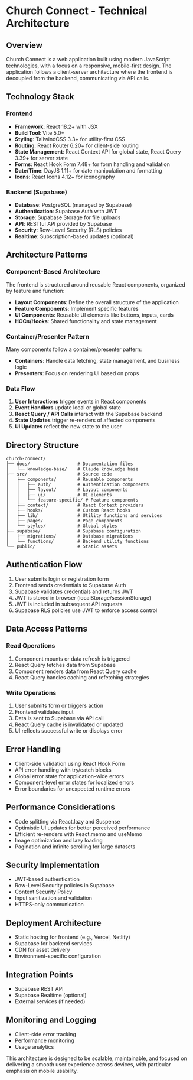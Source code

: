 # Church Connect - Technical Architecture

## Overview

Church Connect is a web application built using modern JavaScript technologies, with a focus on a responsive, mobile-first design. The application follows a client-server architecture where the frontend is decoupled from the backend, communicating via API calls.

## Technology Stack

### Frontend

- **Framework**: React 18.2+ with JSX
- **Build Tool**: Vite 5.0+
- **Styling**: TailwindCSS 3.3+ for utility-first CSS
- **Routing**: React Router 6.20+ for client-side routing
- **State Management**: React Context API for global state, React Query 3.39+ for server state
- **Forms**: React Hook Form 7.48+ for form handling and validation
- **Date/Time**: DayJS 1.11+ for date manipulation and formatting
- **Icons**: React Icons 4.12+ for iconography

### Backend (Supabase)

- **Database**: PostgreSQL (managed by Supabase)
- **Authentication**: Supabase Auth with JWT
- **Storage**: Supabase Storage for file uploads
- **API**: RESTful API provided by Supabase
- **Security**: Row-Level Security (RLS) policies
- **Realtime**: Subscription-based updates (optional)

## Architecture Patterns

### Component-Based Architecture

The frontend is structured around reusable React components, organized by feature and function:

- **Layout Components**: Define the overall structure of the application
- **Feature Components**: Implement specific features
- **UI Components**: Reusable UI elements like buttons, inputs, cards
- **HOCs/Hooks**: Shared functionality and state management

### Container/Presenter Pattern

Many components follow a container/presenter pattern:

- **Containers**: Handle data fetching, state management, and business logic
- **Presenters**: Focus on rendering UI based on props

### Data Flow

1. **User Interactions** trigger events in React components
2. **Event Handlers** update local or global state
3. **React Query / API Calls** interact with the Supabase backend
4. **State Updates** trigger re-renders of affected components
5. **UI Updates** reflect the new state to the user

## Directory Structure

```
church-connect/
├── docs/                  # Documentation files
│   └── knowledge-base/    # Claude knowledge base
├── src/                   # Source code
│   ├── components/        # Reusable components
│   │   ├── auth/          # Authentication components
│   │   ├── layout/        # Layout components
│   │   ├── ui/            # UI elements
│   │   └── feature-specific/ # Feature components
│   ├── context/           # React Context providers
│   ├── hooks/             # Custom React hooks
│   ├── lib/               # Utility functions and services
│   ├── pages/             # Page components
│   └── styles/            # Global styles
├── supabase/              # Supabase configuration
│   ├── migrations/        # Database migrations
│   └── functions/         # Backend utility functions
└── public/                # Static assets
```

## Authentication Flow

1. User submits login or registration form
2. Frontend sends credentials to Supabase Auth
3. Supabase validates credentials and returns JWT
4. JWT is stored in browser (localStorage/sessionStorage)
5. JWT is included in subsequent API requests
6. Supabase RLS policies use JWT to enforce access control

## Data Access Patterns

### Read Operations

1. Component mounts or data refresh is triggered
2. React Query fetches data from Supabase
3. Component renders data from React Query cache
4. React Query handles caching and refetching strategies

### Write Operations

1. User submits form or triggers action
2. Frontend validates input
3. Data is sent to Supabase via API call
4. React Query cache is invalidated or updated
5. UI reflects successful write or displays error

## Error Handling

- Client-side validation using React Hook Form
- API error handling with try/catch blocks
- Global error state for application-wide errors
- Component-level error states for localized errors
- Error boundaries for unexpected runtime errors

## Performance Considerations

- Code splitting via React.lazy and Suspense
- Optimistic UI updates for better perceived performance
- Efficient re-renders with React.memo and useMemo
- Image optimization and lazy loading
- Pagination and infinite scrolling for large datasets

## Security Implementation

- JWT-based authentication
- Row-Level Security policies in Supabase
- Content Security Policy
- Input sanitization and validation
- HTTPS-only communication

## Deployment Architecture

- Static hosting for frontend (e.g., Vercel, Netlify)
- Supabase for backend services
- CDN for asset delivery
- Environment-specific configuration

## Integration Points

- Supabase REST API
- Supabase Realtime (optional)
- External services (if needed)

## Monitoring and Logging

- Client-side error tracking
- Performance monitoring
- Usage analytics

This architecture is designed to be scalable, maintainable, and focused on delivering a smooth user experience across devices, with particular emphasis on mobile usability.
